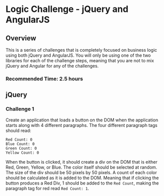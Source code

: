 # Logic Challenge - jQuery and AngularJS

## Overview
This is a series of challenges that is completely focused on business logic using both jQuery and AngularJS. You will only
be using one of the two libraries for each of the challenge steps, meaning that you are not to mix jQuery and Angular for 
any of the challenges. 

### Recommended Time: 2.5 hours

## jQuery

### Challenge 1
Create an application that loads a button on the DOM when the application starts along with 4 different paragraphs. 
The four different paragraph tags should read:
```
Red Count: 0
Blue Count: 0
Green Count: 0
Yellow Count: 0
```

When the button is clicked, it should create a div on the DOM that is either Red, Green, Yellow, or Blue. The color 
itself should be selected at random. The size of the div should be 50 pixels by 50 pixels. A count of each color 
should be calculated as it is added to the DOM. Meaning that if clicking the button produces a Red Div, 1 should be added
to the `Red Count`, making the paragraph tag for red read `Red Count: 1`.
